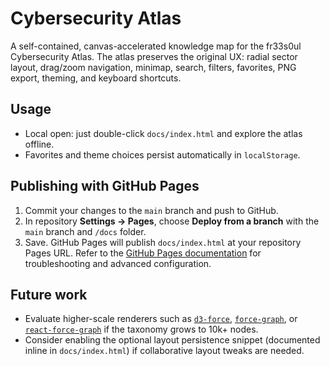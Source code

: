 # Cybersecurity Atlas

A self-contained, canvas-accelerated knowledge map for the fr33s0ul Cybersecurity Atlas. The atlas preserves the original UX: radial sector layout, drag/zoom navigation, minimap, search, filters, favorites, PNG export, theming, and keyboard shortcuts.

## Usage

- Local open: just double-click `docs/index.html` and explore the atlas offline.
- Favorites and theme choices persist automatically in `localStorage`.

## Publishing with GitHub Pages

1. Commit your changes to the `main` branch and push to GitHub.
2. In repository **Settings → Pages**, choose **Deploy from a branch** with the `main` branch and `/docs` folder.
3. Save. GitHub Pages will publish `docs/index.html` at your repository Pages URL. Refer to the [GitHub Pages documentation](https://docs.github.com/en/pages/getting-started-with-github-pages/creating-a-github-pages-site) for troubleshooting and advanced configuration.

## Future work

- Evaluate higher-scale renderers such as [`d3-force`](https://github.com/d3/d3-force), [`force-graph`](https://github.com/vasturiano/force-graph), or [`react-force-graph`](https://github.com/vasturiano/react-force-graph) if the taxonomy grows to 10k+ nodes.
- Consider enabling the optional layout persistence snippet (documented inline in `docs/index.html`) if collaborative layout tweaks are needed.
